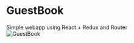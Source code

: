 # GuestBook
Simple webapp using React + Redux and Router  
![GuestBook](https://github.com/Shirak22/guestbook/blob/main/Screenshot.png)
